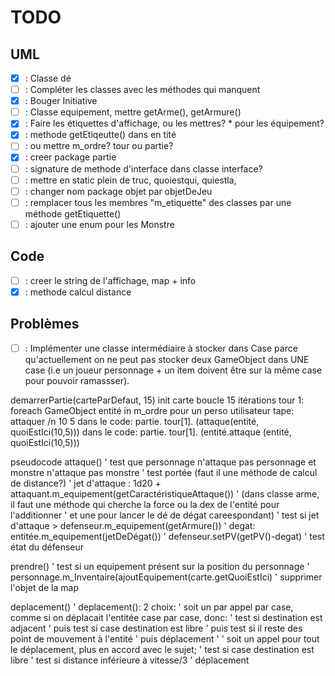 # TODO

## UML
- [x] : Classe dé
- [ ] : Compléter les classes avec les méthodes qui manquent
- [x] : Bouger Initiative
- [ ] : Classe equipement, mettre getArme(), getArmure()
- [x] : Faire les étiquettes d'affichage, ou les mettres? * pour les équipement?
- [x] : methode getEtiqeutte() dans en  tité
- [ ] : ou mettre m_ordre? tour ou partie?
- [x] : creer package partie
- [ ] : signature de methode d'interface dans classe interface?
- [ ] : mettre en static plein de truc, quoiestqui, quiestla, 
- [ ] : changer nom package objet par objetDeJeu
- [ ] : remplacer tous les membres "m_etiquette" des classes par une méthode getEtiquette()
- [ ] : ajouter une enum pour les Monstre

## Code
- [ ] : creer le string de l'affichage, map + info
- [x] : methode calcul distance

## Problèmes
- [ ] : Implémenter une classe intermédiaire à stocker dans Case parce qu'actuellement on ne peut pas stocker deux GameObject dans UNE case (i.e un joueur personnage + un item doivent être sur la même case pour pouvoir ramassser).


demarrerPartie(carteParDefaut, 15)
   init carte
   boucle 15 itérations
    tour 1: foreach GameObject entité in m_ordre
            pour un perso
                utilisateur tape: attaquer /n 10 5
            dans le code: partie.
                                tour[1].
                                        (attaque(entité, quoiEstIci(10,5)))
            dans le code: partie.
                                tour[1].
                                        (entité.attaque (entité, quoiEstIci(10,5)))
                                        
                                        
                                        
                                        
                                        
                                        
                                        
                                        
                                        
                                        
                                        
                                        
                                        
                                        
                                        
pseudocode
attaque()
    '   test que personnage n'attaque pas personnage et monstre n'attaque pas monstre
                '   test portée (faut il une méthode de calcul de distance?)
                '   jet d'attaque : 1d20 + attaquant.m_equipement(getCaractéristiqueAttaque())
                '                   (dans classe arme, il faut une méthode qui cherche la force ou la dex de l'entité pour l'additionner
                '                                       et une pour lancer le dé de dégat careespondant)
                '   test si jet d'attaque > defenseur.m_equipement(getArmure())
                '   degat: entitée.m_equipement(jetDeDégat())
                '           defenseur.setPV(getPV()-degat)
                '           test état du défenseur

prendre()
                ' test si un equipement présent sur la position du personnage
                ' personnage.m_Inventaire(ajoutEquipement(carte.getQuoiEstIci)
                ' supprimer l'objet de la map
                
deplacement()
                ' deplacement(): 2 choix:
                ' soit un par appel par case, comme si on déplacait l'entitée case par case, donc:
                '                                   test si destination est adjacent
                '                                   puis test si case destination est libre
                '                                   puis test si il reste des point de mouvement à l'entité
                '                                   puis déplacement
                '
                ' soit un appel pour tout le déplacement, plus en accord avec le sujet;
                '                                   test si case destination est libre
                '                                   test si distance inférieure à  vitesse/3
                '                                   déplacement

